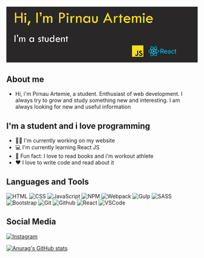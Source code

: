 ![Header](https://github.com/ArtemiePirnau/ArtemiePirnau/blob/main/banner.jpg)
## About me
- Hi, i'm Pirnau Artemie, a student. Enthusiast of web development. I always try to grow and study something new and interesting. 
I am always looking for new and useful information
## I'm a student and i love programming
- :man_technologist: I'm currently working on my website
- :computer: I'm currently learning React JS
- :stars: Fun fact: I love to read books and i'm workout athlete
- :hearts: I love to write code and read about it
## Languages and Tools
![HTML](https://img.shields.io/badge/-HTML-e54c21?logo=HTML5&logoColor=white)
![CSS](https://img.shields.io/badge/-CSS-264de4?logo=CSS3&logoColor=white)
![JavaScript](https://img.shields.io/badge/-JavaScript-f7e018?logo=JavaScript&logoColor=white)
![NPM](https://img.shields.io/badge/-NPM-cb3837?logo=npm&logoColor=white)
![Webpack](https://img.shields.io/badge/-Webpack-8ed5fa?logo=webpack&logoColor=white)
![Gulp](https://img.shields.io/badge/-Gulp-eb4a4b?logo=gulp&logoColor=white)
![SASS](https://img.shields.io/badge/-SASS/SCSS-ce679a?logo=sass&logoColor=white)
![Bootstrap](https://img.shields.io/badge/-Bootstrap-8412fc?logo=bootstrap&logoColor=white)
![Git](https://img.shields.io/badge/-Git-f05030?logo=git&logoColor=white)
![Github](https://img.shields.io/badge/-Github-14191e?logo=github&logoColor=white)
![React](https://img.shields.io/badge/-ReactJs-61DAFB?logo=react&logoColor=white)
![VSCode](https://img.shields.io/badge/-VSCode-f05030?logo=vscode&logoColor=white)
## Social Media
[![Instagram](https://upload.wikimedia.org/wikipedia/commons/thumb/e/e7/Instagram_logo_2016.svg/40px-Instagram_logo_2016.svg.png)](https://www.instagram.com/artemie.js/)

[![Anurag's GitHub stats](https://github-readme-stats.vercel.app/api?username=ArtemiePirnau&show_icons=true&theme=tokyonight)](https://github.com/anuraghazra/github-readme-stats)
